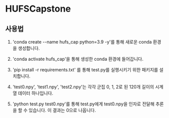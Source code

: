 # HUFSCapstone

## 사용법

1. 'conda create --name hufs_cap python=3.9 -y'를 통해 새로운 conda 환경을 생성합니다.

2. 'conda activate hufs_cap'을 통해 생성한 conda 환경에 들어갑니다.

3. 'pip install -r requirements.txt' 를 통해 test.py를 실행시키기 위한 패키지를 설치합니다.

4. 'test0.npy', 'test1.npy', 'test2.npy'는 각각 군집 0, 1, 2로 된 120개 길이의 시계열 데이터 하나입니다.

5. 'python test.py test0.npy'를 통해 test.py에게 test0.npy을 인자로 전달해 추론을 할 수 있습니다. 이 결과는 0으로 나옵니다.